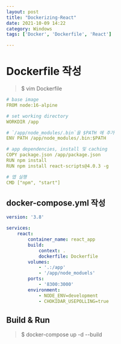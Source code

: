 ```yaml
---
layout: post
title: "Dockerizing-React"
date: 2021-10-09 14:22
category: Windows
tags: ['Docker', 'Dockerfile', 'React']

---
```


# Dockerfile 작성

> $ vim Dockerfile

```yml
# base image
FROM node:16-alpine

# set working directory
WORKDIR /app

# `/app/node_modules/.bin`을 $PATH 에 추가
ENV PATH /app/node_modules/.bin:$PATH

# app dependencies, install 및 caching
COPY package.json /app/package.json
RUN npm install
RUN npm install react-scripts@4.0.3 -g

# 앱 실행
CMD ["npm", "start"]
```

## docker-compose.yml 작성
```yml
version: '3.8'

services:
    react:
        container_name: react_app
        build:
            context: .
            dockerfile: Dockerfile
        volumes:
            - '.:/app'
            - '/app/node_moduels'
        ports:
            - '8300:3000'
        environment:
            - NODE_ENV=development
            - CHOKIDAR_USEPOLLING=true
```

## Build & Run

> $ docker-compose up -d --build


